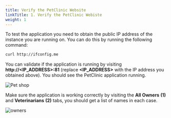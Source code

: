 ```yaml
---
title: Verify the PetClinic Website
linkTitle: 1. Verify the PetClinic Webiste
weight: 1
---
```


To test the application you need to obtain the public IP address of the instance you are running on. You can do this by running the following command:

``` bash
curl http://ifconfig.me

```

You can validate if the application is running by visiting **http://<IP_ADDRESS>:81** (replace **<IP_ADDRESS>** with the IP address you obtained above). You should see the PetClinic application running.

![Pet shop](../../images/petclinic.png)

Make sure the application is working correctly by visiting the **All Owners** **(1)** and **Veterinarians** **(2)** tabs, you should get a list of names in each case.

![owners](../../images/petclinic-owners.png)
